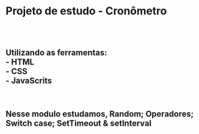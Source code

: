 <h1> Projeto de estudo - Cronômetro</h1>

<br>
<br>

<h2>Utilizando as ferramentas:
<br>
- HTML
  <br>
- CSS
  <br>
- JavaScrits

</h2>

<br>

<h2>Nesse modulo estudamos, Random; Operadores; Switch case; SetTimeout & setInterval </h2>

<img src="" />
